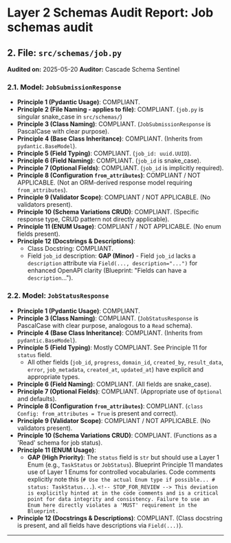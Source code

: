 # Layer 2 Schemas Audit Report: Job schemas audit

## 2. File: `src/schemas/job.py`

**Audited on:** 2025-05-20
**Auditor:** Cascade Schema Sentinel

### 2.1. Model: `JobSubmissionResponse`

*   **Principle 1 (Pydantic Usage)**: COMPLIANT.
*   **Principle 2 (File Naming - applies to file)**: COMPLIANT. (`job.py` is singular snake_case in `src/schemas/`)
*   **Principle 3 (Class Naming)**: COMPLIANT. (`JobSubmissionResponse` is PascalCase with clear purpose).
*   **Principle 4 (Base Class Inheritance)**: COMPLIANT. (Inherits from `pydantic.BaseModel`).
*   **Principle 5 (Field Typing)**: COMPLIANT. (`job_id: uuid.UUID`).
*   **Principle 6 (Field Naming)**: COMPLIANT. (`job_id` is snake_case).
*   **Principle 7 (Optional Fields)**: COMPLIANT. (`job_id` is implicitly required).
*   **Principle 8 (Configuration `from_attributes`)**: COMPLIANT / NOT APPLICABLE. (Not an ORM-derived response model requiring `from_attributes`).
*   **Principle 9 (Validator Scope)**: COMPLIANT / NOT APPLICABLE. (No validators present).
*   **Principle 10 (Schema Variations CRUD)**: COMPLIANT. (Specific response type, CRUD pattern not directly applicable).
*   **Principle 11 (ENUM Usage)**: COMPLIANT / NOT APPLICABLE. (No enum fields present).
*   **Principle 12 (Docstrings & Descriptions)**:
    *   Class Docstring: COMPLIANT.
    *   Field `job_id` description: **GAP (Minor)** - Field `job_id` lacks a `description` attribute via `Field(..., description="...")` for enhanced OpenAPI clarity (Blueprint: "Fields can have a `description`...").

### 2.2. Model: `JobStatusResponse`

*   **Principle 1 (Pydantic Usage)**: COMPLIANT.
*   **Principle 3 (Class Naming)**: COMPLIANT. (`JobStatusResponse` is PascalCase with clear purpose, analogous to a `Read` schema).
*   **Principle 4 (Base Class Inheritance)**: COMPLIANT. (Inherits from `pydantic.BaseModel`).
*   **Principle 5 (Field Typing)**: Mostly COMPLIANT. See Principle 11 for `status` field.
    *   All other fields (`job_id`, `progress`, `domain_id`, `created_by`, `result_data`, `error`, `job_metadata`, `created_at`, `updated_at`) have explicit and appropriate types.
*   **Principle 6 (Field Naming)**: COMPLIANT. (All fields are snake_case).
*   **Principle 7 (Optional Fields)**: COMPLIANT. (Appropriate use of `Optional` and defaults).
*   **Principle 8 (Configuration `from_attributes`)**: COMPLIANT. (`class Config: from_attributes = True` is present and correct).
*   **Principle 9 (Validator Scope)**: COMPLIANT / NOT APPLICABLE. (No validators present).
*   **Principle 10 (Schema Variations CRUD)**: COMPLIANT. (Functions as a 'Read' schema for job status).
*   **Principle 11 (ENUM Usage)**:
    *   **GAP (High Priority)**: The `status` field is `str` but should use a Layer 1 Enum (e.g., `TaskStatus` or `JobStatus`). Blueprint Principle 11 mandates use of Layer 1 Enums for controlled vocabularies. Code comments explicitly note this (`# Use the actual Enum type if possible... # status: TaskStatus...`). `<!-- STOP_FOR_REVIEW --> This deviation is explicitly hinted at in the code comments and is a critical point for data integrity and consistency. Failure to use an Enum here directly violates a 'MUST' requirement in the Blueprint.`
*   **Principle 12 (Docstrings & Descriptions)**: COMPLIANT. (Class docstring is present, and all fields have descriptions via `Field(...)`).

---